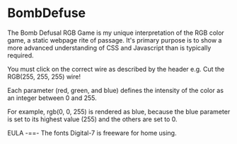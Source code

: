 # BombDefuse

The Bomb Defusal RGB Game is my unique interpretation of the RGB color game, a static webpage rite of passage. It's primary purpose is to show a more advanced understanding of CSS and Javascript than is typically required.

You must click on the correct wire as described by the header e.g. Cut the RGB(255, 255, 255) wire!

Each parameter (red, green, and blue) defines the intensity of the color as an integer between 0 and 255.

For example, rgb(0, 0, 255) is rendered as blue, because the blue parameter is set to its highest value (255) and the others are set to 0.

EULA
-==-
The fonts Digital-7 is freeware for home using.
